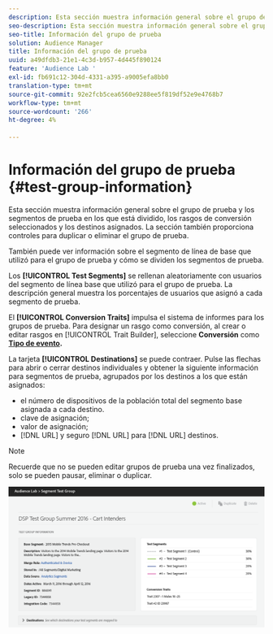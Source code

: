 ```yaml
---
description: Esta sección muestra información general sobre el grupo de prueba y los segmentos de prueba en los que está dividido, los rasgos de conversión seleccionados y los destinos asignados. La sección también proporciona controles para duplicar o eliminar el grupo de prueba.
seo-description: Esta sección muestra información general sobre el grupo de prueba y los segmentos de prueba en los que está dividido, los rasgos de conversión seleccionados y los destinos asignados. La sección también proporciona controles para duplicar o eliminar el grupo de prueba.
seo-title: Información del grupo de prueba
solution: Audience Manager
title: Información del grupo de prueba
uuid: a49dfdb3-21e1-4c3d-b957-4d445f890124
feature: 'Audience Lab '
exl-id: fb691c12-304d-4331-a395-a9005efa8bb0
translation-type: tm+mt
source-git-commit: 92e2fcb5cea6560e9288ee5f819df52e9e4768b7
workflow-type: tm+mt
source-wordcount: '266'
ht-degree: 4%

---
```


# Información del grupo de prueba {#test-group-information}

Esta sección muestra información general sobre el grupo de prueba y los segmentos de prueba en los que está dividido, los rasgos de conversión seleccionados y los destinos asignados. La sección también proporciona controles para duplicar o eliminar el grupo de prueba.

También puede ver información sobre el segmento de línea de base que utilizó para el grupo de prueba y cómo se dividen los segmentos de prueba.

Los **[!UICONTROL Test Segments]** se rellenan aleatoriamente con usuarios del segmento de línea base que utilizó para el grupo de prueba. La descripción general muestra los porcentajes de usuarios que asignó a cada segmento de prueba.

El **[!UICONTROL Conversion Traits]** impulsa el sistema de informes para los grupos de prueba. Para designar un rasgo como conversión, al crear o editar rasgos en [!UICONTROL Trait Builder], seleccione **Conversión** como **[Tipo de evento](../../features/traits/create-onboarded-rule-based-traits.md).**

La tarjeta **[!UICONTROL Destinations]** se puede contraer. Pulse las flechas para abrir o cerrar destinos individuales y obtener la siguiente información para segmentos de prueba, agrupados por los destinos a los que están asignados:

* el número de dispositivos de la población total del segmento base asignada a cada destino.
* clave de asignación;
* valor de asignación;
* [!DNL URL] y seguro  [!DNL URL] para  [!DNL URL] destinos.

>[!NOTE]
>
>Recuerde que no se pueden editar grupos de prueba una vez finalizados, solo se pueden pausar, eliminar o duplicar.

![](assets/test-groups-information.PNG)
